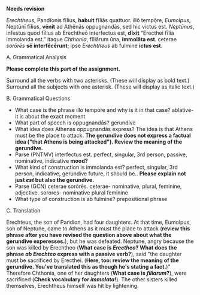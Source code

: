 **Needs revision**



*Erechtheus*, Pandīonis fīlius, **habuit** fīliās quattuor. illō tempōre, *Eumolpus*, Neptūnī fīlius, **vēnit** ad Athēnās oppugnandās, sed hic victus est. *Neptūnus*, infestus quod fīlius ab Erechtheō interfectus est, **dīxit** “Erecthei fīlia immolanda est.” itaque *Chthonia*, fīliārum ūna, **immolāta est**. ceterae *sorōrēs* **sē interfēcērunt**; ipse *Erechtheus* ab fulmine **ictus est**.

A. Grammatical Analysis

**Please complete this part of the assignment.**

Surround all the verbs with two asterisks. (These will display as bold text.) Surround all the subjects with one asterisk. (These will display as italic text.)

B. Grammatical Questions

- What case is the phrase illō tempōre and why is it in that case?
ablative- it is about the exact moment
- What part of speech is oppugnandās?
gerundive
- What idea does Athenas oppugnandās express? The idea is that Athens must be the place to attack. **The gerundive does not express a factual idea ("that Athens is being attacked"). Review the meaning of the gerundive.**
- Parse (PNTMV) interfectus est. perfect, singular, 3rd person, passive, nominative, indicative  **mood?**
- What kind of construction is immolanda est? perfect, singular, 3rd person, indicative, gerundive future, it should be..  **Please explain not just *est* but also the gerundive.**
- Parse (GCN) ceterae sorōrēs. ceterae- nominative, plural, feminine, adjective.  sorores- nominative plural feminine
- What type of construction is ab fulmine? prepositional phrase

C. Translation

Erechteus, the son of Pandion, had four daughters. At that time, Eumolpus, son of Neptune, came to Athens as it must the place to attack (**review this phrase after you have revised the question above about what the gerundive experesses.**), but he was defeated. Neptune, angry because the son was killed by Erechtheo (**What case is *Erectheo*?  What does the phrase *ab Erechteo* express with a passive verb?**), said "the daughter must be sacrificed by Erecthei. (**Here, too:  review the meaning of the gerundive.  You've translated this as though he's stating a fact.**)" Therefore Chthonia, one of her daughters (**What case is *filiarum*?**), were sacrificed (**Check vocabulary for *immolata*!**). The other sisters killed themselves, Erechtheus himself was hit by lightening.
